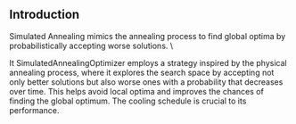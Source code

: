 ## Introduction

Simulated Annealing mimics the annealing process to find global optima by probabilistically accepting worse solutions. \\

It SimulatedAnnealingOptimizer employs a strategy inspired by the physical annealing process, where it explores the search space by accepting not only better solutions but also worse ones with a probability that decreases over time. This helps avoid local optima and improves the chances of finding the global optimum. The cooling schedule is crucial to its performance.